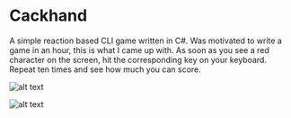 # Cackhand
A simple reaction based CLI game written in C#. Was motivated to write a game in an hour, this is what I came up with. As soon as you see a red 
character on the screen, hit the corresponding key on your keyboard. Repeat ten times and see how much you can score.

![alt text](http://gdurl.com/hYC9 "Title Screen")


![alt text](http://gdurl.com/NTv6 "In Game")
